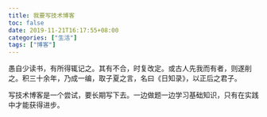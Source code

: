 ```yaml
---
title: 我要写技术博客
toc: false
date: 2019-11-21T16:17:55+08:00
categories: ["生活"]
tags: ["博客"]
---
```

愚自少读书，有所得辄记之。其有不合，时复改定。或古人先我而有者，则遂削之。积三十余年，乃成一编，取子夏之言，名曰《日知录》，以正后之君子。

写技术博客是一个尝试，要长期写下去。一边做题一边学习基础知识，只有在实践中才能获得进步。